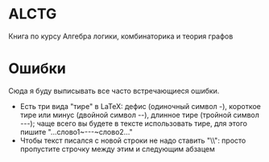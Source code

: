 # ALCTG
Книга по курсу Алгебра логики, комбинаторика и теория графов

# Ошибки
Сюда я буду выписывать все часто встречающиеся ошибки.

- Есть три вида "тире" в LaTeX: дефис (одиночный символ -), короткое тире или минус (двойной символ --), длинное тире (тройной символ ---); чаще всего вы будете в тексте использовать тире, для этого пишите "...слово1~---~слово2..."
- Чтобы текст писался с новой строки не надо ставить "\\\\": просто пропустите строчку между этим и следующим абзацем
